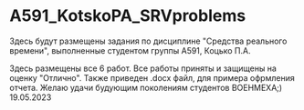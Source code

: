 # A591_KotskoPA_SRVproblems
Здесь будут размещены задания по дисциплине "Средства реального времени", выполненные студентом группы А591, Коцько П.А.

Здесь размещены все 6 работ. Все работы приняты и защищены на оценку "Отлично". Также приведен .docx файл, для примера офрмления отчета. Желаю удачи будующим поколениям студентов ВОЕНМЕХА;) 19.05.2023
